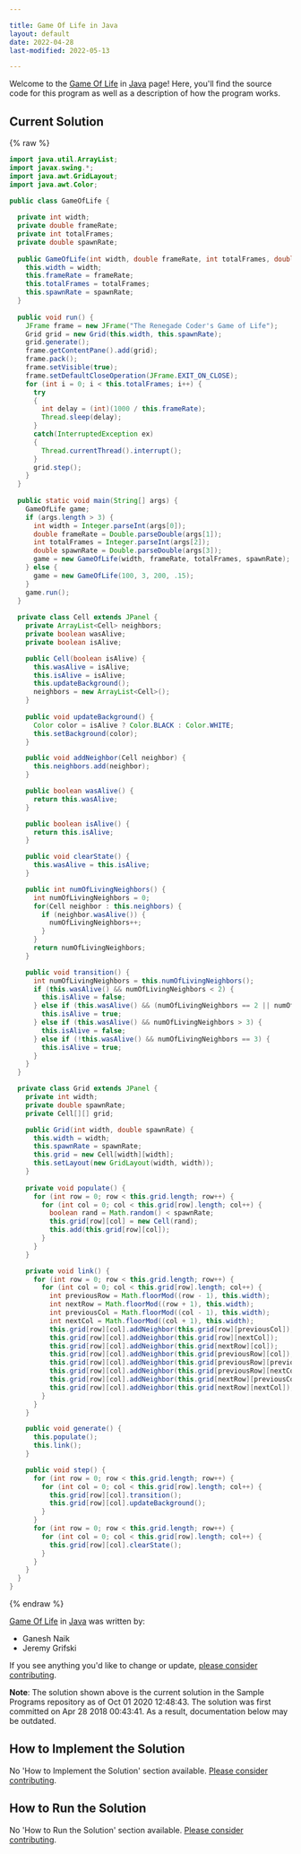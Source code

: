 ```yaml
---

title: Game Of Life in Java
layout: default
date: 2022-04-28
last-modified: 2022-05-13

---
```


Welcome to the [Game Of Life](https://sampleprograms.io/projects/game-of-life) in [Java](https://sampleprograms.io/languages/java) page! Here, you'll find the source code for this program as well as a description of how the program works.

## Current Solution

{% raw %}

```java
import java.util.ArrayList;
import javax.swing.*;
import java.awt.GridLayout;
import java.awt.Color;

public class GameOfLife {
  
  private int width;
  private double frameRate;
  private int totalFrames;
  private double spawnRate;
  
  public GameOfLife(int width, double frameRate, int totalFrames, double spawnRate) {
    this.width = width;
    this.frameRate = frameRate;
    this.totalFrames = totalFrames;
    this.spawnRate = spawnRate;
  }
  
  public void run() {
    JFrame frame = new JFrame("The Renegade Coder's Game of Life");
    Grid grid = new Grid(this.width, this.spawnRate);
    grid.generate();
    frame.getContentPane().add(grid);
    frame.pack();
    frame.setVisible(true);
    frame.setDefaultCloseOperation(JFrame.EXIT_ON_CLOSE); 
    for (int i = 0; i < this.totalFrames; i++) {
      try        
      {
        int delay = (int)(1000 / this.frameRate);
        Thread.sleep(delay);
      } 
      catch(InterruptedException ex) 
      {
        Thread.currentThread().interrupt();
      }
      grid.step();
    }
  } 
  
  public static void main(String[] args) {
    GameOfLife game;
    if (args.length > 3) {
      int width = Integer.parseInt(args[0]);
      double frameRate = Double.parseDouble(args[1]);
      int totalFrames = Integer.parseInt(args[2]);
      double spawnRate = Double.parseDouble(args[3]);
      game = new GameOfLife(width, frameRate, totalFrames, spawnRate);
    } else {
      game = new GameOfLife(100, 3, 200, .15);
    }
    game.run();
  }
    
  private class Cell extends JPanel {
    private ArrayList<Cell> neighbors;
    private boolean wasAlive;
    private boolean isAlive;

    public Cell(boolean isAlive) {
      this.wasAlive = isAlive;
      this.isAlive = isAlive;
      this.updateBackground();
      neighbors = new ArrayList<Cell>();
    }
    
    public void updateBackground() {
      Color color = isAlive ? Color.BLACK : Color.WHITE;
      this.setBackground(color);
    }

    public void addNeighbor(Cell neighbor) {
      this.neighbors.add(neighbor);
    }

    public boolean wasAlive() {
      return this.wasAlive;
    }

    public boolean isAlive() {
      return this.isAlive;
    }

    public void clearState() {
      this.wasAlive = this.isAlive;
    }

    public int numOfLivingNeighbors() {
      int numOfLivingNeighbors = 0;
      for(Cell neighbor : this.neighbors) {
        if (neighbor.wasAlive()) {
          numOfLivingNeighbors++;
        }
      }
      return numOfLivingNeighbors;
    }

    public void transition() {
      int numOfLivingNeighbors = this.numOfLivingNeighbors();
      if (this.wasAlive() && numOfLivingNeighbors < 2) {
        this.isAlive = false;
      } else if (this.wasAlive() && (numOfLivingNeighbors == 2 || numOfLivingNeighbors == 3)) {
        this.isAlive = true;
      } else if (this.wasAlive() && numOfLivingNeighbors > 3) {
        this.isAlive = false;
      } else if (!this.wasAlive() && numOfLivingNeighbors == 3) {
        this.isAlive = true;
      }
    }
  }

  private class Grid extends JPanel {
    private int width;
    private double spawnRate;
    private Cell[][] grid;

    public Grid(int width, double spawnRate) {
      this.width = width;
      this.spawnRate = spawnRate;
      this.grid = new Cell[width][width];
      this.setLayout(new GridLayout(width, width));
    }
    
    private void populate() {
      for (int row = 0; row < this.grid.length; row++) {
        for (int col = 0; col < this.grid[row].length; col++) {
          boolean rand = Math.random() < spawnRate;
          this.grid[row][col] = new Cell(rand);
          this.add(this.grid[row][col]);
        }
      }
    }

    private void link() {
      for (int row = 0; row < this.grid.length; row++) {
        for (int col = 0; col < this.grid[row].length; col++) {
          int previousRow = Math.floorMod((row - 1), this.width);
          int nextRow = Math.floorMod((row + 1), this.width);
          int previousCol = Math.floorMod((col - 1), this.width);
          int nextCol = Math.floorMod((col + 1), this.width);
          this.grid[row][col].addNeighbor(this.grid[row][previousCol]);
          this.grid[row][col].addNeighbor(this.grid[row][nextCol]);
          this.grid[row][col].addNeighbor(this.grid[nextRow][col]);
          this.grid[row][col].addNeighbor(this.grid[previousRow][col]);
          this.grid[row][col].addNeighbor(this.grid[previousRow][previousCol]); 
          this.grid[row][col].addNeighbor(this.grid[previousRow][nextCol]); 
          this.grid[row][col].addNeighbor(this.grid[nextRow][previousCol]);
          this.grid[row][col].addNeighbor(this.grid[nextRow][nextCol]);
        }
      }
    }

    public void generate() {
      this.populate();
      this.link();
    }

    public void step() {
      for (int row = 0; row < this.grid.length; row++) {
        for (int col = 0; col < this.grid[row].length; col++) {
          this.grid[row][col].transition();
          this.grid[row][col].updateBackground();
        }
      }
      for (int row = 0; row < this.grid.length; row++) {
        for (int col = 0; col < this.grid[row].length; col++) {
          this.grid[row][col].clearState();
        }
      }
    }
  }
}
```

{% endraw %}

[Game Of Life](https://sampleprograms.io/projects/game-of-life) in [Java](https://sampleprograms.io/languages/java) was written by:

- Ganesh Naik
- Jeremy Grifski

If you see anything you'd like to change or update, [please consider contributing](https://github.com/TheRenegadeCoder/sample-programs).

**Note**: The solution shown above is the current solution in the Sample Programs repository as of Oct 01 2020 12:48:43. The solution was first committed on Apr 28 2018 00:43:41. As a result, documentation below may be outdated.

## How to Implement the Solution

No 'How to Implement the Solution' section available. [Please consider contributing](https://github.com/TheRenegadeCoder/sample-programs-website).

## How to Run the Solution

No 'How to Run the Solution' section available. [Please consider contributing](https://github.com/TheRenegadeCoder/sample-programs-website).